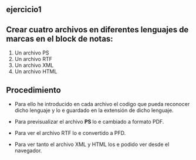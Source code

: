 ## ejercicio1
## Crear cuatro archivos en diferentes lenguajes de marcas en el block de notas:
<ol>
  <li> Un archivo PS </li>
  <li> Un archivo RTF </li>
  <li> Un archivo XML </li>
  <li> Un archivo HTML </li>
</ol>


## Procedimiento

* Para ello he introducido en cada archivo el codigo que pueda reconocer dicho lenguaje y lo e guardado en la extensión de dicho lenguaje.
 
 
* Para previsualizar el archivo <strong> PS </strong> lo e cambiado a formato PDF.
 
 
* Para ver el archivo RTF lo e convertido a PFD.
 
 
* Para ver tanto el archivo XML y HTML los e podido ver desde el navegador.

